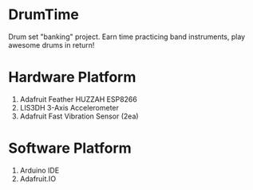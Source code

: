 # DrumTime
Drum set "banking" project. Earn time practicing band instruments, play awesome drums in return!

# Hardware Platform
1. Adafruit Feather HUZZAH ESP8266
2. LIS3DH 3-Axis Accelerometer
3. Adafruit Fast Vibration Sensor (2ea)

# Software Platform
1. Arduino IDE
2. Adafruit.IO

